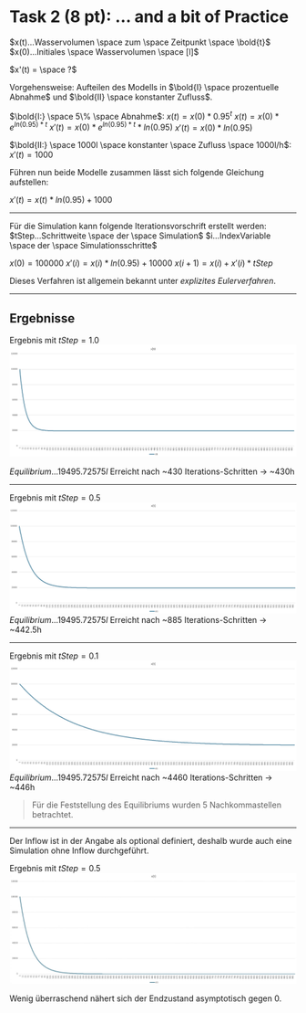 # Task 2 (8 pt): … and a bit of Practice

$x(t)...Wasservolumen \space zum \space Zeitpunkt \space \bold{t}$
$x(0)...Initiales \space Wasservolumen \space [l]$

$x'(t) = \space ?$

Vorgehensweise: Aufteilen des Modells in $\bold{I} \space prozentuelle Abnahme$ und $\bold{II} \space konstanter Zufluss$.

$\bold{I:} \space 5\% \space Abnahme$:
$x(t)=x(0)*0.95^t$
$x(t)=x(0)*e^{ln(0.95)*t}$
$x'(t)=x(0)*e^{ln(0.95)*t}*ln(0.95)$
$x'(t)=x(0)*ln(0.95)$

$\bold{II:} \space 1000l \space konstanter \space Zufluss \space 1000l/h$:
$x'(t)=1000$

Führen nun beide Modelle zusammen lässt sich folgende Gleichung aufstellen:

$x'(t)=x(t)*ln(0.95)+1000$

---

Für die Simulation kann folgende Iterationsvorschrift erstellt werden:
$tStep...Schrittweite \space der \space Simulation$
$i...IndexVariable \space der \space Simulationsschritte$

$x(0)=100000$
$x'(i)=x(i) * ln(0.95) + 10000$
$x(i+1) = x(i)+x'(i)*tStep$

Dieses Verfahren ist allgemein bekannt unter *explizites Eulerverfahren*.

---
## Ergebnisse

Ergebnis mit $tStep=1.0$
![tStep = 1.0](Pictures/tStep1_0.png)

$Equilibrium...19495.72575l$
Erreicht nach ~430 Iterations-Schritten -> ~430h

---

Ergebnis mit $tStep=0.5$
![tStep = 0.5](Pictures/tStep0_5.png)
$Equilibrium...19495.72575l$
Erreicht nach ~885 Iterations-Schritten -> ~442.5h

---

Ergebnis mit $tStep=0.1$
![tStep = 0.1](Pictures/tStep0_1.png)
$Equilibrium...19495.72575l$
Erreicht nach ~4460 Iterations-Schritten -> ~446h


>Für die Feststellung des Equilibriums wurden 5 Nachkommastellen betrachtet.

---

Der Inflow ist in der Angabe als optional definiert, deshalb wurde auch eine Simulation ohne Inflow durchgeführt.

Ergebnis mit $tStep=0.5$
![Ohne Inflow](Pictures/without-inflow.png)

Wenig überraschend nähert sich der Endzustand asymptotisch gegen 0.
